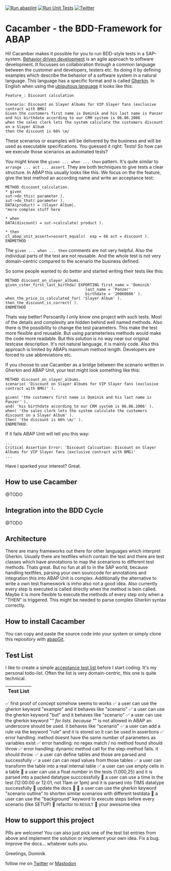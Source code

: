 [![Run abaplint](https://github.com/dominikpanzer/cacamber-BDD-for-ABAP/actions/workflows/lint.yml/badge.svg)](https://github.com/dominikpanzer/cacamber-BDD-for-ABAP/actions/workflows/lint.yml)
[![Run Unit Tests](https://github.com/dominikpanzer/cacamber-BDD-for-ABAP/actions/workflows/unittest.yml/badge.svg)](https://github.com/dominikpanzer/cacamber-BDD-for-ABAP/actions/workflows/unittest.yml)
[![Twitter](https://img.shields.io/twitter/follow/PanzerDominik?style=social)](https://twitter.com/PanzerDominik)

# Cacamber - the BDD-Framework for ABAP

Hi! Cacamber makes it possible for you to run BDD-style tests in a SAP-system. [Behavior driven development](https://en.wikipedia.org/wiki/Behavior-driven_development) is an agile approach to software development. It focusses on collaboration through a common language between the customer and developers, testers etc. Its doing it by defining examples which describe the behavior of a software system in a natural language. This language has a specific format and is called [Gherkin](https://cucumber.io/docs/gherkin/). In English when using the [ubiquitous language](https://martinfowler.com/bliki/UbiquitousLanguage.html) it looks like this:
```
Feature_: Discount calculation

Scenario: Discount on Slayer Albums for VIP Slayer fans (exclusive contract with BMG)
Given the customers first name is Dominik and his last name is Panzer
and his birthdate according to our CRM system is 06.06.2006
when the sales clerk lets the system calculate the customers discount on a Slayer Album
then the discount is 66% \m/
```
These scenarios or examples will be delivered by the business and will be used as executable specifications. You guessed it right: Tests! So how can we execute those scenarios as automated tests?

You might know the `given ... when ... then` pattern. It's quite similar to `arrange ... act ... assert`. They are both techniques to give tests a clear structure. In ABAP this usually looks like this. We focus on the the feature, give the test method an according name and write an acceptance test:

```ABAP
METHOD discount_calculation.
* given
sut->do_this( parameter ).
sut->do_that( parameter ).
DATA(product) = |Slayer Album|.
"more complex stuff here

* when
DATA(discount) = sut->calculate( product ).

* then
cl_abap_unit_assert=>assert_equals(  exp = 66 act = discount ).
ENDMETHOD
```
The `given ... when ... then` comments are not very helpful. Also the individual parts of the test are not reusable. And the whole test is not very domain-centric compared to the scenario the business defined.

So some people wanted to do better and started writing their tests like this:

```ABAP
METHOD discount_on_slayer_albums.
given_cstmr_first_last_birthda( EXPORTING first_name = 'Dominik'
                                   last_name = 'Panzer'
                                   birthdate = '20060606' ).
when_the_price_is_calculated_for( 'Slayer Album' ).
then_the_discount_is_correct( ).
ENDMETHOD
```
Thats way better! Persoanlly I only know one project with such tests. Most of the details and complexity are hidden behind well named methods. Also there is the possibility to change the test parameters. This make the test more flexible and reusable. But using parameterless methods would make the code more readable.
But this solution is no way near our original testcase description. It's not natural language, it is mainly code. Also this approach is limited by ABAPs maximum method length. Developers are forced to use abbreviations etc.

If you choose to use Cacamber as a bridge between the scenario written in Gherkin and ABAP Unit, your test might look something like this:
```ABAP
METHOD discount_on_slayer_albums.
scenario( 'Discount on Slayer Albums for VIP Slayer fans (exclusive contract with BMG)' ).
    
given( 'the customers first name is Dominik and his last name is Panzer' ).
and( 'his birthdate according to our CRM system is 06.06.2006' ).
when( 'the sales clerk lets the system calculate the customers discount on a Slayer Album' ).
then( 'the discount is 66% \m/' ).
ENDMETHOD.
```
  
  If it fails ABAP Unit will tell you this way:
  ```
  ...
Critical Assertion Error: 'Discount Calcuation: Discount on Slayer Albums for VIP Slayer fans (exclusive contract with BMG)'
...
  ```
  
Have I sparked your interest? Great.

## How to use Cacamber
@TODO

## Integration into the BDD Cycle
@TODO

## Architecture
There are many frameworks out there for other languages which interpret Gherkin. Usually there are textfiles which contain the test and there are test classes which have annotations to map the scenarions to different test methods. Thats great. But no fun at all to in the SAP world, because handling textfiles, parsing your own sourccode for annotations and integration this into ABAP Unit is complex. Additionally the alternative to write a own test frameswork is imho also not a good idea. 
Also currently every step is executed is called directly when the method is bein called. Maybe it is more flexible to execute the methods of every step only when a "THEN" is triggered. This might be needed to parse complex Gherkin syntax correctly.

## How to install Cacamber
You can copy and paste the source code into your system or simply clone this repository with [abapGit](https://abapgit.org/). 

## Test List
I like to create a simple [acceptance test list](https://agiledojo.de/2018-12-16-tdd-testlist/) before I start coding. It's my personal todo-list. Often the list is very domain-centric, this one is quite technical.

|Test List|
|----|
:white_check_mark: first proof of concept somehow seems to works
:white_check_mark: a user can use the gherkin keyword "example" and it behaves like "scenario"
:white_check_mark: a user can use the gherkin keyword "but" and it behaves like "scenario"
:white_check_mark: a user can use the gherkin keyword "*" for lists. because "*" is not allowed in ABAP an underscore should be used. it behaves like "scenario"
:white_check_mark: a user can add a rule via the keyword "rule" and it is stored so it can be used in assertions
:white_check_mark: error handling: method doesnt have the same number of parameters as variables exist
:white_check_mark: error handling: no regex match / no method found should throw
:white_check_mark: error handling: dynamic method call for the step-method fails. it should throw.
:white_check_mark: a user can define tables and those are parsed and successfully
:white_check_mark: a user can can read values from those tables
:white_check_mark: a user can transform the table into a real internal table
:white_check_mark: a user can use empty cells in a table
:black_square_button: a user can use a float number in the tests (1.000,25) and it is parsed into a packed datatype succcessfully
:black_square_button: a user can use a time in the test (12:00:00 or 12:01, not 11am or 1pm) and it is parsed into TIMS datatype successfully
:black_square_button: update the docs 👹
:black_square_button: a user can use the gherkin keyword "scenario outline" to shorten similar scenarios with different testdata
:black_square_button: a user can use the "background" keyword to execute steps before every scenario (like SETUP)
:black_square_button: refactor to `RESULT`
:black_square_button: your awesome idea

## How to support this project

PRs are welcome! You can also just pick one of the test list entries from above and implement the solution or implement your own idea. Fix a bug. Improve the docs... whatever suits you.

Greetings, 
Dominik

follow me on [Twitter](https://twitter.com/PanzerDominik) or [Mastodon](https://sw-development-is.social/web/@PanzerDominik)
